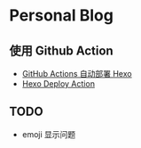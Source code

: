# Personal Blog

## 使用 Github Action

- [GitHub Actions 自动部署 Hexo](https://zhuanlan.zhihu.com/p/133764310)
- [Hexo Deploy Action](https://github.com/marketplace/actions/hexo-github-action)

## TODO

- emoji 显示问题
